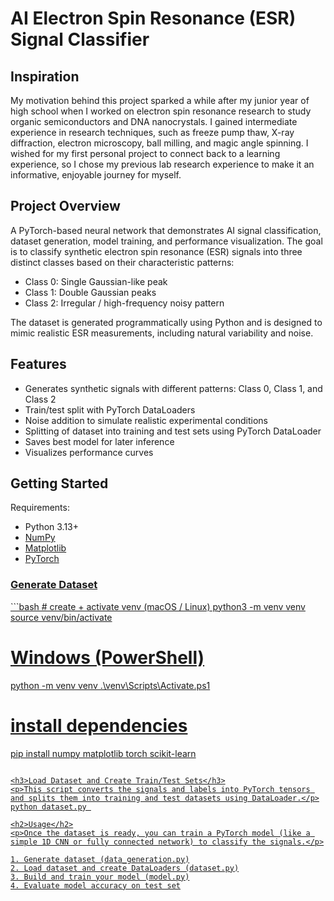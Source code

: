 # AI Electron Spin Resonance (ESR) Signal Classifier

<h2>Inspiration</h2>
<p>My motivation behind this project sparked a while after my junior year of high school when I worked on electron spin resonance research to study organic semiconductors and DNA nanocrystals. I gained intermediate experience in research techniques, such as freeze pump thaw, X-ray diffraction, electron microscopy, ball milling, and magic angle spinning. I wished for my first personal project to connect back to a learning experience, so I chose my previous lab research experience to make it an informative, enjoyable journey for myself.</p>

<h2>Project Overview</h2>
<p>A PyTorch-based neural network that demonstrates AI signal classification, dataset generation, model training, and performance visualization. The goal is to classify synthetic electron spin resonance (ESR) signals into three distinct classes based on their characteristic patterns:</p>
<ul>
  <li>Class 0: Single Gaussian-like peak</li>
  <li>Class 1: Double Gaussian peaks</li>
  <li>Class 2: Irregular / high-frequency noisy pattern</li>
</ul>

The dataset is generated programmatically using Python and is designed to mimic realistic ESR measurements, including natural variability and noise.

<h2>Features</h2>
<ul>
  <li>Generates synthetic signals with different patterns: Class 0, Class 1, and Class 2</li>
  <li>Train/test split with PyTorch DataLoaders</li>
  <li>Noise addition to simulate realistic experimental conditions</li>
  <li>Splitting of dataset into training and test sets using PyTorch DataLoader</li>
  <li>Saves best model for later inference</li>
  <li>Visualizes performance curves</li>
</ul>

<h2>Getting Started</h2>
Requirements:
<ul>
  <li>Python 3.13+</li>
  <li><a href="https://numpy.org/install/">NumPy</a></li>
  <li><a href="https://matplotlib.org/stable/install/index.html">Matplotlib</li>
  <li><a href="https://pytorch.org/get-started/locally/">PyTorch</li>
</ul>

<h3>Generate Dataset</h3> 
```bash
# create + activate venv (macOS / Linux)
python3 -m venv venv
source venv/bin/activate

# Windows (PowerShell)
python -m venv venv
.\venv\Scripts\Activate.ps1

# install dependencies
pip install numpy matplotlib torch scikit-learn
```

<h3>Load Dataset and Create Train/Test Sets</h3>
<p>This script converts the signals and labels into PyTorch tensors and splits them into training and test datasets using DataLoader.</p>
python dataset.py 

<h2>Usage</h2>
<p>Once the dataset is ready, you can train a PyTorch model (like a simple 1D CNN or fully connected network) to classify the signals.</p>

1. Generate dataset (data_generation.py)
2. Load dataset and create DataLoaders (dataset.py)
3. Build and train your model (model.py)
4. Evaluate model accuracy on test set
